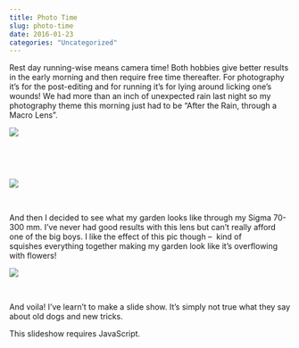 ```yaml
---
title: Photo Time
slug: photo-time
date: 2016-01-23
categories: "Uncategorized"
---
```


<p>Rest day running-wise means camera time! Both hobbies give better results in the early morning and then require free time thereafter. For photography it’s for the post-editing and for running it’s for lying around licking one’s wounds! We had more than an inch of unexpected rain last night so my photography theme this morning just had to be “After the Rain, through a Macro Lens”.</p>
<p><img src="https://res.cloudinary.com/dy6grlu8z/image/upload/v1558841991/sn3m7bmglwx1e5przji4.jpg"/></p>
<p> </p>
<p> </p>
<p><img src="https://res.cloudinary.com/dy6grlu8z/image/upload/v1558841992/ngafhwr4ttttjvlc1ull.jpg"/></p>
<p> </p>
<p>And then I decided to see what my garden looks like through my Sigma 70-300 mm. I’ve never had good results with this lens but can’t really afford one of the big boys. I like the effect of this pic though –  kind of squishes everything together making my garden look like it’s overflowing with flowers!</p>
<p><img src="https://res.cloudinary.com/dy6grlu8z/image/upload/v1558841993/roe1e5kwoouwcbcsvnpk.jpg"/></p>
<p> </p>
<p>And voila! I’ve learn’t to make a slide show. It’s simply not true what they say about old dogs and new tricks.</p>
<p class="jetpack-slideshow-noscript robots-nocontent">This slideshow requires JavaScript.</p><div id="gallery-715-2-slideshow" class="slideshow-window jetpack-slideshow slideshow-black" data-trans="fade" data-autostart="1" data-gallery="[{&#34;src&#34;:&#34;https:\/\/lowlyj.files.wordpress.com\/2016\/01\/img_1189_edited-1.jpg&#34;,&#34;id&#34;:&#34;718&#34;,&#34;title&#34;:&#34;IMG_1189_edited-1&#34;,&#34;alt&#34;:&#34;&#34;,&#34;caption&#34;:&#34;&#34;,&#34;itemprop&#34;:&#34;image&#34;},{&#34;src&#34;:&#34;https:\/\/lowlyj.files.wordpress.com\/2016\/01\/img_1188_edited-1.jpg&#34;,&#34;id&#34;:&#34;717&#34;,&#34;title&#34;:&#34;IMG_1188_edited-1&#34;,&#34;alt&#34;:&#34;&#34;,&#34;caption&#34;:&#34;&#34;,&#34;itemprop&#34;:&#34;image&#34;},{&#34;src&#34;:&#34;https:\/\/lowlyj.files.wordpress.com\/2016\/01\/img_1184_edited-1.jpg&#34;,&#34;id&#34;:&#34;719&#34;,&#34;title&#34;:&#34;IMG_1184_edited-1&#34;,&#34;alt&#34;:&#34;&#34;,&#34;caption&#34;:&#34;&#34;,&#34;itemprop&#34;:&#34;image&#34;},{&#34;src&#34;:&#34;https:\/\/lowlyj.files.wordpress.com\/2016\/01\/img_1196_edited-1.jpg&#34;,&#34;id&#34;:&#34;716&#34;,&#34;title&#34;:&#34;IMG_1196_edited-1&#34;,&#34;alt&#34;:&#34;&#34;,&#34;caption&#34;:&#34;&#34;,&#34;itemprop&#34;:&#34;image&#34;},{&#34;src&#34;:&#34;https:\/\/lowlyj.files.wordpress.com\/2016\/01\/img_1190_edited-1.jpg&#34;,&#34;id&#34;:&#34;720&#34;,&#34;title&#34;:&#34;IMG_1190_edited-1&#34;,&#34;alt&#34;:&#34;&#34;,&#34;caption&#34;:&#34;&#34;,&#34;itemprop&#34;:&#34;image&#34;}]" itemscope="" itemtype="https://schema.org/ImageGallery"></div>
<p> </p>







